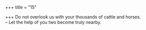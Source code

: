 +++
title = "15"

+++
Do not overlook us with your thousands of cattle and horses.  
– Let the help of you two become truly nearby.  